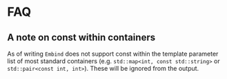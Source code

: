 # FAQ #


## A note on const within containers ##

As of writing `Embind` does not support const within the template parameter list of most standard containers (e.g. `std::map<int, const std::string>` or `std::pair<const int, int>`).
These will be ignored from the output.
